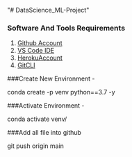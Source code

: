 "# DataScience_ML-Project" 
### Software And Tools Requirements

1. [Github Account](https://github.com)
2. [VS Code IDE](https://code.visualstudio.com/)
3. [HerokuAccount](https://heroku.com)
4. [GitCLI](https://git-scm.com/book/en/v2/Getting-Started-The-Command-Line)


###Create New Environment -

conda create -p venv python==3.7 -y

###Activate Environment -

conda activate venv/

###Add all file into github

git push origin main



